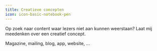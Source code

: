 ```yaml
---
title: Creatieve concepten
icon: icon-basic-notebook-pen
---
```


Op zoek naar content waar lezers niet aan kunnen weerstaan? Laat mij meedenken over een creatief  concept.

Magazine,  mailing, blog, app, website, ... 